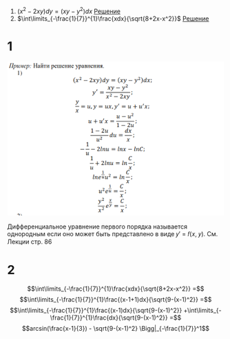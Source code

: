 1. $(x^2 - 2xy)dy=(xy-y^2)dx$ [Решение](#1)
2. $\int\limits_{-\frac{1}{7}}^{1}\frac{xdx}{\sqrt{8+2x-x^2}}$ [Решение](#1)

# 1

![number1](img/1.png)

Дифференциальное уравнение первого порядка называется однородным
если оно может быть представлено в виде 𝑦′ = 𝑓(𝑥, 𝑦). См. Лекции стр. 86

# 2

$$\int\limits_{-\frac{1}{7}}^{1}\frac{xdx}{\sqrt{8+2x-x^2}} =$$
$$\int\limits_{-\frac{1}{7}}^{1}\frac{(x-1+1)dx}{\sqrt{9-(x-1)^2}} =$$
$$\int\limits_{-\frac{1}{7}}^{1}\frac{(x-1)dx}{\sqrt{9-(x-1)^2}} +\int\limits_{-\frac{1}{7}}^{1}\frac{dx}{\sqrt{9-(x-1)^2}} =$$
$$arcsin(\frac{x-1}{3}) - \sqrt{9-(x-1)^2} \Bigg|_{-\frac{1}{7}}^1$$
